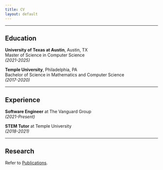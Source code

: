 ```yaml
---
title: CV
layout: default
---
```

***
## Education  

**University of Texas at Austin**, Austin, TX   
Master of Science in Computer Science  
*(2021-2025)*  
  
**Temple University**, Philadelphia, PA  
Bachelor of Science in Mathematics and Computer Science  
*(2017-2020)*  
  
***
## Experience  

**Software Engineer** at The Vanguard Group  
*(2021-Present)* 
  
**STEM Tutor** at Temple University  
*(2018-2021)*  

***
## Research  

Refer to [Publications](publications.md).